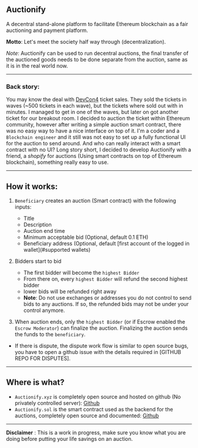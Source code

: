 ## Auctionify

A decentral stand-alone platform to facilitate Ethereum blockchain as a fair auctioning and payment platform. 

__Motto__: Let's meet the society half way through (decentralization). 

_Note_: Auctionify can be used to run decentral auctions, the final transfer of the auctioned goods needs to be done separate from the auction, same as it is in the real world now.

------------

### Back story:
You may know the deal with [DevCon4](https://blog.ethereum.org/2018/07/03/devcon4-ticket-sales/) ticket sales. They sold the tickets in waves (~500 tickets in each wave), but the tickets where sold out with in minutes. I managed to get in one of the waves, but later on got another ticket for our breakout room.  I decided to auction the ticket within Ethereum community, however after writing a simple auction smart contract, there was no easy way to have a nice interface on top of it. I'm a coder and a `Blockchain engineer` and it still was not easy to set up a fully functional UI for the auction to send around. And who can really interact with a smart contract with no UI?
Long story short, I decided to develop Auctionify with a friend, a _shopify_ for auctions (Using smart contracts on top of Ethereum blockchain), something really easy to use. 

-----------------------


## How it works:

1. `Beneficiary` creates an auction (Smart contract) with the following inputs:
	- Title
	- Description
	- Auction end time
	- Minimum acceptable bid (Optional, default 0.1 ETH) 
	- Beneficiary address (Optional, default [first account of the logged in wallet](#supported wallets)


2. Bidders start to bid
	- The first bidder will become the `highest Bidder`
	- From there on, every `highest Bidder` will refund the second highest bidder
	- lower bids will be refunded right away
	- **Note**: Do not use exchanges or addresses you do not control to send bids to any auctions. If so, the refunded bids may not be under your control anymore.

3. When auction ends, only the `highest Bidder` (or if Escrow enabled the `Escrow Moderator`) can finalize the auction. Finalizing the auction sends the funds to the `beneficiary`.

- If there is dispute, the dispute work flow is similar to open source bugs, you have to open a github issue with the details required in [GITHUB REPO FOR DISPUTES].

---------------------

## Where is what?
- `Auctionify.xyz` is completely open source and hosted on github (No privately controlled server): [Github](https://github.com/auctionify/auctionify)
- `Auctionify.sol` is the smart contract used as the backend for the auctions, completely open source and documented: [Github](https://github.com/auctionify/smart-contract)  


----------------------

**Disclaimer** : This is a work in progress, make sure you know what you are doing before putting your life savings on an auction. 

